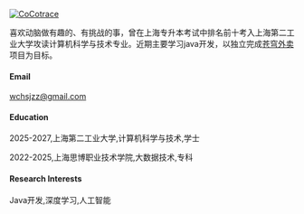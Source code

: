 

[![CoCotrace](https://img.shields.io/badge/CoCotrace-github-blue?logo=github)](https://github.com/CoCotrace)

喜欢动脑做有趣的、有挑战的事，曾在上海专升本考试中排名前十考入上海第二工业大学攻读计算机科学与技术专业。近期主要学习java开发，以独立完成[苍穹外卖](https://www.bilibili.com/video/BV1TP411v7v6/?spm_id_from=333.337.search-card.all.click)项目为目标。

#### Email

wchsjzz@gmail.com

#### Education
2025-2027,上海第二工业大学,计算机科学与技术,学士

2022-2025,上海思博职业技术学院,大数据技术,专科

#### Research Interests
Java开发,深度学习,人工智能


